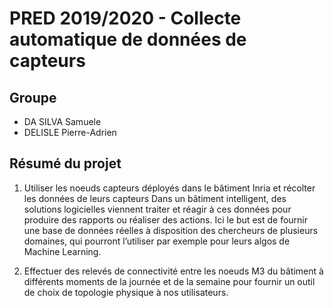 # PRED 2019/2020 - Collecte automatique de données de capteurs

## Groupe
- DA SILVA Samuele
- DELISLE Pierre-Adrien

## Résumé du projet

1. Utiliser les noeuds capteurs déployés dans le bâtiment Inria et récolter les
données de leurs capteurs
 Dans un bâtiment intelligent, des solutions logicielles viennent traiter et réagir
à ces données pour produire des rapports ou réaliser des actions. Ici le but est de
fournir une base de données réelles à disposition des chercheurs de plusieurs
domaines, qui pourront l’utiliser par exemple pour leurs algos de Machine Learning.

2. Effectuer des relevés de connectivité entre les noeuds M3 du bâtiment à
différents moments de la journée et de la semaine pour fournir un outil de choix de
topologie physique à nos utilisateurs.